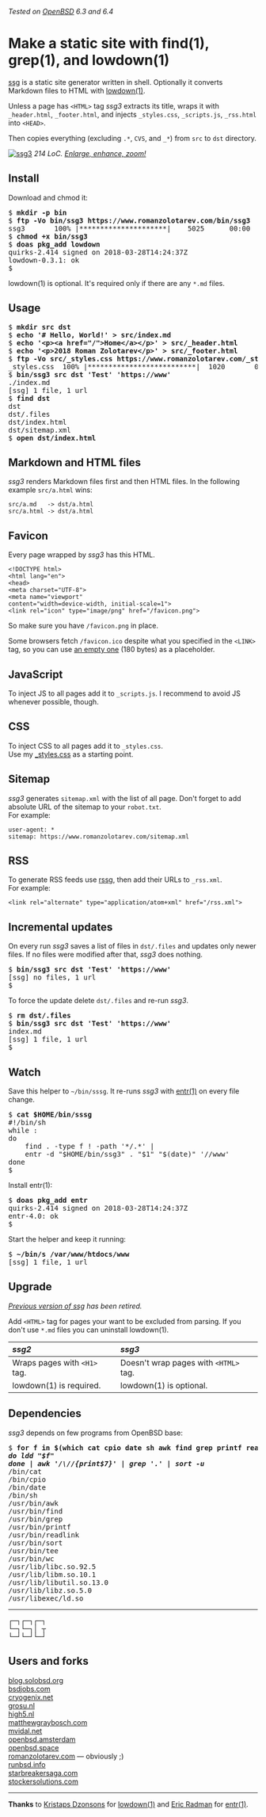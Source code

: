 _Tested on [OpenBSD](/openbsd/) 6.3 and 6.4_

# Make a static site with find(1), grep(1), and lowdown(1)

[ssg](/bin/ssg3) is a static site generator written in shell. Optionally it
converts Markdown files to HTML with
[lowdown(1)](https://kristaps.bsd.lv/lowdown/).

Unless a page has `<HTML>` tag _ssg3_ extracts its title, wraps it
with `_header.html`, `_footer.html`, and injects `_styles.css`,
`_scripts.js`, `_rss.html` into `<HEAD>`.

Then copies everything (excluding `.*`, `CVS`, and `_*`) from `src`
to `dst` directory.

[![ssg3](ssg3.png)](ssg3.png)
_214 LoC. [Enlarge, enhance, zoom!](ssg3.png)_

## Install

Download and chmod it:

<pre>
$ <b>mkdir -p bin</b>
$ <b>ftp -Vo bin/ssg3 https://www.romanzolotarev.com/bin/ssg3</b>
ssg3       100% |*********************|    5025      00:00
$ <b>chmod +x bin/ssg3</b>
$ <b>doas pkg_add lowdown</b>
quirks-2.414 signed on 2018-03-28T14:24:37Z
lowdown-0.3.1: ok
$
</pre>

lowdown(1) is optional. It's required only if there are
any `*.md` files.

## Usage

<pre>
$ <b>mkdir src dst</b>
$ <b>echo '# Hello, World!' > src/index.md</b>
$ <b>echo '&lt;p&gt;&lt;a href="/"&gt;Home&lt;/a&gt;&lt;/p&gt;' &gt; src/_header.html</b>
$ <b>echo '&lt;p&gt;2018 Roman Zolotarev&lt;/p&gt;' &gt; src/_footer.html</b>
$ <b>ftp -Vo src/_styles.css https://www.romanzolotarev.com/_styles.css</b>
_styles.css  100% |**************************|  1020       00:00
$ <b>bin/ssg3 src dst 'Test' 'https://www'</b>
./index.md
[ssg] 1 file, 1 url
$ <b>find dst</b>
dst
dst/.files
dst/index.html
dst/sitemap.xml
$ <b>open dst/index.html</b>
</pre>

## Markdown and HTML files

_ssg3_ renders Markdown files first and then HTML files. In the
following example `src/a.html` wins:

	src/a.md   -> dst/a.html
	src/a.html -> dst/a.html

## Favicon

Every page wrapped by _ssg3_ has this HTML.

	<!DOCTYPE html>
	<html lang="en">
	<head>
	<meta charset="UTF-8">
	<meta name="viewport"
	content="width=device-width, initial-scale=1">
	<link rel="icon" type="image/png" href="/favicon.png">

So make sure you have `/favicon.png` in place.

Some browsers fetch `/favicon.ico` despite what you specified in
the `<LINK>` tag, so you can use [an empty one](/favicon.ico) (180
bytes) as a placeholder.

## JavaScript

To inject JS to all pages add it to `_scripts.js`.
I recommend to avoid JS whenever possible, though.

## CSS

To inject CSS to all pages add it to `_styles.css`.<br>
Use my [_styles.css](/raw/_styles.css) as a starting point.

## Sitemap

_ssg3_ generates `sitemap.xml` with the list of all page.  Don't
forget to add absolute URL of the sitemap to your `robot.txt`.<br>For
example:

	user-agent: *
	sitemap: https://www.romanzolotarev.com/sitemap.xml

## RSS

To generate RSS feeds use [rssg](rssg.html), then add their URLs
to `_rss.xml`.<br>For example:

	<link rel="alternate" type="application/atom+xml" href="/rss.xml">

## Incremental updates

On every run _ssg3_ saves a list of files in `dst/.files` and updates
only newer files. If no files were modified after that, _ssg3_ does
nothing.

<pre>
$ <b>bin/ssg3 src dst 'Test' 'https://www'</b>
[ssg] no files, 1 url
$
</pre>

To force the update delete `dst/.files` and re-run _ssg3_.

<pre>
$ <b>rm dst/.files</b>
$ <b>bin/ssg3 src dst 'Test' 'https://www'</b>
index.md
[ssg] 1 file, 1 url
$
</pre>

## Watch

Save this helper to `~/bin/sssg`. It re-runs _ssg3_ with
[entr(1)](http://entrproject.org) on every file change.

<pre>
$ <b>cat $HOME/bin/sssg</b>
#!/bin/sh
while :
do
	find . -type f ! -path '*/.*' |
	entr -d "$HOME/bin/ssg3" . "$1" "$(date)" '//www'
done
$
</pre>

Install entr(1):

<pre>
$ <b>doas pkg_add entr</b>
quirks-2.414 signed on 2018-03-28T14:24:37Z
entr-4.0: ok
$
</pre>

Start the helper and keep it running:

<pre>
$ <b>~/bin/s /var/www/htdocs/www</b>
[ssg] 1 file, 1 url
</pre>

## Upgrade

_[Previous version of ssg](ssg2.html) has been retired._

Add `<HTML>` tag for pages your want to be excluded from parsing.
If you don't use `*.md` files you can uninstall lowdown(1).

_ssg2_                       | _ssg3_
:--                          | :--
Wraps pages with `<H1>` tag. | Doesn't wrap pages with `<HTML>` tag.
lowdown(1) is required.      | lowdown(1) is optional.



## Dependencies

_ssg3_ depends on few programs from OpenBSD base:

<pre>
$ <b>for f in $(which cat cpio date sh awk find grep printf readlink sort tee wc)</b>
<i><b>do ldd "$f"</b></i>
<i><b>done | awk '/\//{print$7}' | grep '.' | sort -u</b></i>
/bin/cat
/bin/cpio
/bin/date
/bin/sh
/usr/bin/awk
/usr/bin/find
/usr/bin/grep
/usr/bin/printf
/usr/bin/readlink
/usr/bin/sort
/usr/bin/tee
/usr/bin/wc
/usr/lib/libc.so.92.5
/usr/lib/libm.so.10.1
/usr/lib/libutil.so.13.0
/usr/lib/libz.so.5.0
/usr/libexec/ld.so
</pre>

---

<pre>
&#9484;&#9472;&#9488;&#9484;&#9472;&#9488;&#9484;&#9472;&#9488;
&#9492;&#9472;&#9488;&#9492;&#9472;&#9488;&#9474; &#9516;
&#9492;&#9472;&#9496;&#9492;&#9472;&#9496;&#9492;&#9472;&#9496;
</pre>

## Users and forks

[blog.solobsd.org](https://blog.solobsd.org/)<br>
[bsdjobs.com](https://www.bsdjobs.com/)<br>
[cryogenix.net](https://cryogenix.net)<br>
[grosu.nl](https://grosu.nl/)<br>
[high5.nl](https://high5.nl/)<br>
[matthewgraybosch.com](https://matthewgraybosch.com/)<br>
[mvidal.net](https://mvidal.net/)<br>
[openbsd.amsterdam](https://openbsd.amsterdam/?rz)<br>
[openbsd.space](https://openbsd.space/)<br>
[romanzolotarev.com](https://www.romanzolotarev.com/) &mdash; obviously ;)<br>
[runbsd.info](https://www.runbsd.info/)<br>
[starbreakersaga.com](https://starbreakersaga.com/)<br>
[stockersolutions.com](https://www.stockersolutions.com/)<br>

---

**Thanks** to
[Kristaps Dzonsons](https://www.divelog.blue/) for
[lowdown(1)](https://kristaps.bsd.lv/lowdown/) and
[Eric Radman](http://eradman.com) for
[entr(1)](http://entrproject.org).
